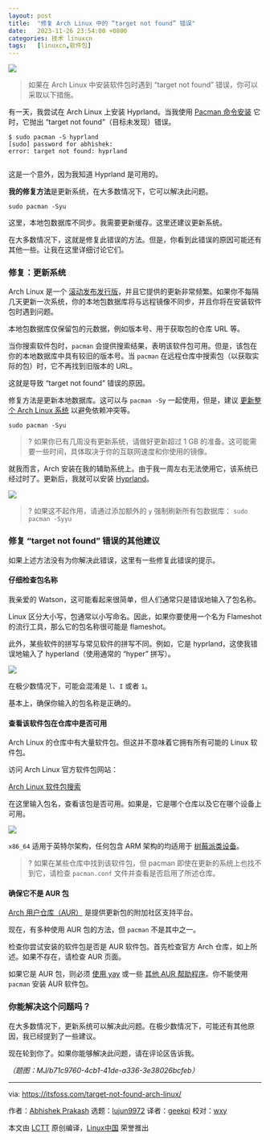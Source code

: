 ```yaml
---
layout: post
title:	"修复 Arch Linux 中的 “target not found” 错误"
date:	2023-11-26 23:54:00 +0800 
categories:	技术 linuxcn 
tags:	[linuxcn,软件包]
---
```



![](/Asserts/Images//attachment/album/202311/26/235547szhfv062quxx0hry.png)



> 
> 如果在 Arch Linux 中安装软件包时遇到 “target not found” 错误，你可以采取以下措施。
> 
> 
> 


有一天，我尝试在 Arch Linux 上安装 Hyprland。当我使用 [Pacman 命令安装](https://itsfoss.com/pacman-command/) 它时，它抛出 “target not found”（目标未发现）错误。



```
$ sudo pacman -S hyprland
[sudo] password for abhishek:
error: target not found: hyprland


```

这是一个意外，因为我知道 Hyprland 是可用的。


**我的修复方法**是更新系统，在大多数情况下，它可以解决此问题。



```
sudo pacman -Syu

```

这里，本地包数据库不同步。我需要更新缓存。这里还建议更新系统。


在大多数情况下，这就是修复此错误的方法。但是，你看到此错误的原因可能还有其他一些。让我在这里详细讨论它们。


### 修复：更新系统


Arch Linux 是一个 [滚动发布发行版](https://itsfoss.com/rolling-release/)，并且它提供的更新非常频繁。如果你不每隔几天更新一次系统，你的本地包数据库将与远程镜像不同步，并且你将在安装软件包时遇到问题。


本地包数据库仅保留包的元数据，例如版本号、用于获取包的仓库 URL 等。


当你搜索软件包时，`pacman` 会提供搜索结果，表明该软件包可用。但是，该包在你的本地数据库中具有较旧的版本号。当 `pacman` 在远程仓库中搜索包（以获取实际的包）时，它不再找到旧版本的 URL。


这就是导致 “target not found” 错误的原因。


修复方法是更新本地数据库。这可以与 `pacman -Sy` 一起使用，但是，建议 [更新整个 Arch Linux 系统](https://itsfoss.com/update-arch-linux/) 以避免依赖冲突等。



```
sudo pacman -Syu

```


> 
> ? 如果你已有几周没有更新系统，请做好更新超过 1 GB 的准备。这可能需要一些时间，具体取决于你的互联网速度和你使用的镜像。
> 
> 
> 


就我而言，Arch 安装在我的辅助系统上。由于我一周左右无法使用它，该系统已经过时了。更新后，我就可以安装 [Hyprland](https://hyprland.org/)。


![](/Asserts/Images//attachment/album/202311/26/235445jk24ct2kni44cicc.png)



> 
> ? 如果这不起作用，请通过添加额外的 `y` 强制刷新所有包数据库： `sudo pacman -Syyu`
> 
> 
> 


### 修复 “target not found” 错误的其他建议


如果上述方法没有为你解决此错误，这里有一些修复此错误的提示。


#### 仔细检查包名称


我亲爱的 Watson，这可能看起来很简单，但人们通常只是错误地输入了包名称。


Linux 区分大小写，包通常以小写命名。因此，如果你要使用一个名为 Flameshot 的流行工具，那么它的包名称很可能是 flameshot。


此外，某些软件的拼写与常见软件的拼写不同。例如，它是 hyprland，这使我错误地输入了 hyperland（使用通常的 “hyper” 拼写）。


![](/Asserts/Images//attachment/album/202311/26/235446my8zqekkqqctyqpc.png)


在极少数情况下，可能会混淆是 `l`、`I` 或者 `1`。


基本上，确保你输入的包名称是正确的。


#### 查看该软件包在仓库中是否可用


Arch Linux 的仓库中有大量软件包。但这并不意味着它拥有所有可能的 Linux 软件包。


访问 Arch Linux 官方软件包网站：


[Arch Linux 软件包搜索](https://archlinux.org/packages/)


在这里输入包名，查看该包是否可用。如果是，它是哪个仓库以及它在哪个设备上可用。


![](/Asserts/Images//attachment/album/202311/26/235446eswqtcest8g7qstt.png)


`x86_64` 适用于英特尔架构，任何包含 ARM 架构的均适用于 [树莓派类设备](https://itsfoss.com/raspberry-pi-alternatives/)。



> 
> ? 如果在某些仓库中找到该软件包，但 pacman 即使在更新的系统上也找不到它，请检查 `pacman.conf` 文件并查看是否启用了所述仓库。
> 
> 
> 


#### 确保它不是 AUR 包


[Arch 用户仓库（AUR）](https://itsfoss.com/aur-arch-linux/) 是提供更新包的附加社区支持平台。


现在，有多种使用 AUR 包的方法，但 `pacman` 不是其中之一。


检查你尝试安装的软件包是否是 AUR 软件包。首先检查官方 Arch 仓库，如上所述。如果不存在，请检查 AUR 页面。


如果它是 AUR 包，则必须 [使用 yay](https://itsfoss.com/install-yay-arch-linux/) 或一些 [其他 AUR 帮助程序](https://itsfoss.com/best-aur-helpers/)。你不能使用 `pacman` 安装 AUR 软件包。


### 你能解决这个问题吗？


在大多数情况下，更新系统可以解决此问题。在极少数情况下，可能还有其他原因，我已经提到了一些建议。


现在轮到你了。如果你能够解决此问题，请在评论区告诉我。


*（题图：MJ/b71c9760-4cb1-41de-a336-3e38026bcfeb）*




---


via: <https://itsfoss.com/target-not-found-arch-linux/>


作者：[Abhishek Prakash](https://itsfoss.com/author/abhishek/) 选题：[lujun9972](https://github.com/lujun9972) 译者：[geekpi](https://github.com/geekpi) 校对：[wxy](https://github.com/wxy)


本文由 [LCTT](https://github.com/LCTT/TranslateProject) 原创编译，[Linux中国](https://linux.cn/) 荣誉推出
